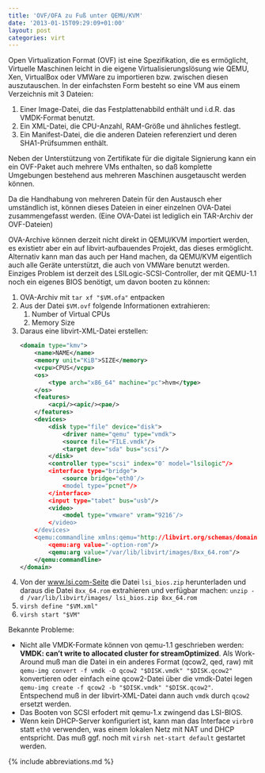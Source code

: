 ```yaml
---
title: 'OVF/OFA zu Fuß unter QEMU/KVM'
date: '2013-01-15T09:29:09+01:00'
layout: post
categories: virt
---
```


Open Virtualization Format (OVF) ist eine Spezifikation, die es ermöglicht, Virtuelle Maschinen leicht in die eigene Virtualisierungslösung wie QEMU, Xen, VirtualBox oder VMWare zu importieren bzw. zwischen diesen auszutauschen. In der einfachsten Form besteht so eine VM aus einem Verzeichnis mit 3 Dateien:

1. Einer Image-Datei, die das Festplattenabbild enthält und i.d.R. das VMDK-Format benutzt.
2. Ein XML-Datei, die CPU-Anzahl, RAM-Größe und ähnliches festlegt.
3. Ein Manifest-Datei, die die anderen Dateien referenziert und deren SHA1-Prüfsummen enthält.

Neben der Unterstützung von Zertifikate für die digitale Signierung kann ein ein OVF-Paket auch mehrere VMs enthalten, so daß komplette Umgebungen bestehend aus mehreren Maschinen ausgetauscht werden können.

Da die Handhabung von mehreren Datein für den Austausch eher umständlich ist, können dieses Dateien in einer einzelnen OVA-Datei zusammengefasst werden. (Eine OVA-Datei ist lediglich ein TAR-Archiv der OVF-Dateien)

OVA-Archive können derzeit nicht direkt in QEMU/KVM importiert werden, es existietr aber ein auf libvirt-aufbauendes Projekt, das dieses ermöglicht. Alternativ kann man das auch per Hand machen, da QEMU/KVM eigentlich auch alle Geräte unterstützt, die auch von VMWare benutzt werden. Einziges Problem ist derzeit des LSILogic-SCSI-Controller, der mit QEMU-1.1 noch ein eigenes BIOS benötigt, um davon booten zu können:

1. OVA-Archiv mit `tar xf "$VM.ofa"` entpacken
2. Aus der Datei `$VM.ovf` folgende Informationen extrahieren:
    1. Number of Virtual CPUs
    2. Memory Size
3. Daraus eine libvirt-XML-Datei erstellen:
    ```xml
    <domain type="kmv">
        <name>NAME</name>
        <memory unit="KiB">SIZE</memory>
        <vcpu>CPUS</vcpu>
        <os>
            <type arch="x86_64" machine="pc">hvm</type>
        </os>
        <features>
            <acpi/><apic/><pae/>
        </features>
        <devices>
            <disk type="file" device="disk">
                <driver name="qemu" type="vmdk">
                <source file="FILE.vmdk"/>
                <target dev="sda" bus="scsi"/>
            </disk>
            <controller type="scsi" index="0″ model="lsilogic"/>
            <interface type="bridge">
                <source bridge="eth0″/>
                <model type="pcnet"/>
            </interface>
            <input type="tabet" bus="usb"/>
            <video>
                <model type="vmware" vram="9216″/>
            </video>
        </devices>
        <qemu:commandline xmlns:qemu="http://libvirt.org/schemas/domain/qemu/1.0">
            <qemu:arg value="-option-rom"/>
            <qemu:arg value="/var/lib/libvirt/images/8xx_64.rom"/>
        </qemu:commandline>
    </domain>
    ```
4. Von der www.lsi.com-Seite die Datei `lsi_bios.zip` herunterladen und daraus die Datei `8xx_64.rom` extrahieren und verfügbar machen:
    `unzip -d /var/lib/libvirt/images/ lsi_bios.zip 8xx_64.rom`
5. `virsh define "$VM.xml"`
6. `virsh start "$VM"`

Bekannte Probleme:

- Nicht alle VMDK-Formate können von qemu-1.1 geschrieben werden: **VMDK: can’t write to allocated cluster for streamOptimized**. Als Work-Around muß man die Datei in ein anderes Format (qcow2, qed, raw) mit `qemu-img convert -f vmdk -O qcow2 "$DISK.vmdk" "$DISK.qcow2"` konvertieren oder einfach eine qcow2-Datei über die vmdk-Datei legen `qemu-img create -f qcow2 -b "$DISK.vmdk" "$DISK.qcow2"`. Entspechend muß in der libvirt-XML-Datei dann auch `vmdk` durch `qcow2` ersetzt werden.
- Das Booten von SCSI erfodert mit qemu-1.x zwingend das LSI-BIOS.
- Wenn kein DHCP-Server konfiguriert ist, kann man das Interface `virbr0` statt `eth0` verwenden, was einem lokalen Netz mit NAT und DHCP entspricht. Das muß ggf. noch mit `virsh net-start default` gestartet werden.

{% include abbreviations.md %}

